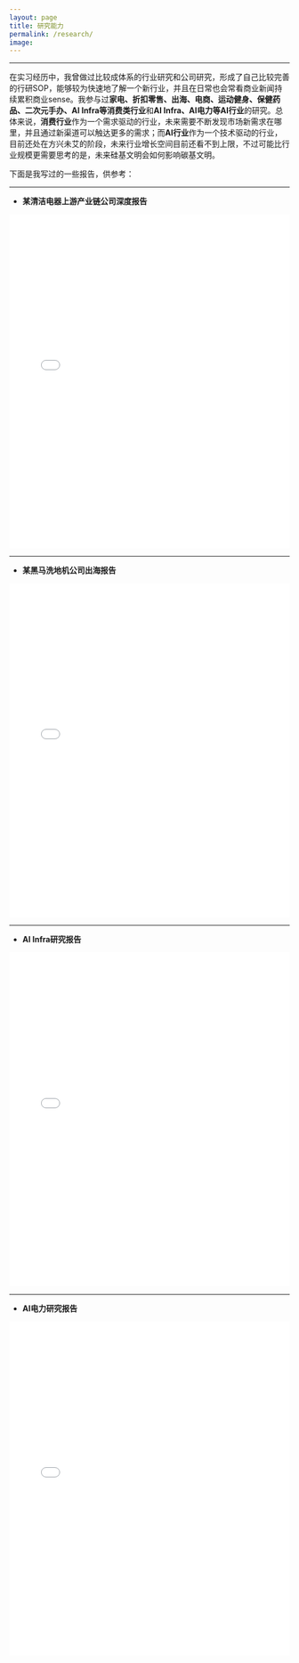 ```yaml
---
layout: page
title: 研究能力
permalink: /research/
image: 
---
```


***

在实习经历中，我曾做过比较成体系的行业研究和公司研究，形成了自己比较完善的行研SOP，能够较为快速地了解一个新行业，并且在日常也会常看商业新闻持续累积商业sense。我参与过<strong>家电、折扣零售、出海、电商、运动健身、保健药品、二次元手办、AI Infra等消费类行业</strong>和<strong>AI Infra、AI电力等AI行业</strong>的研究。总体来说，<strong>消费行业</strong>作为一个需求驱动的行业，未来需要不断发现市场新需求在哪里，并且通过新渠道可以触达更多的需求；而<strong>AI行业</strong>作为一个技术驱动的行业，目前还处在方兴未艾的阶段，未来行业增长空间目前还看不到上限，不过可能比行业规模更需要思考的是，未来硅基文明会如何影响碳基文明。

下面是我写过的一些报告，供参考：

---

* <strong>某清洁电器上游产业链公司深度报告</strong>


<body>
    <!-- 展示区域 -->
    <main class="cleaner-report">
        <!-- 预览区域 -->
        <section class="report-preview">
            <iframe src="/assets/春光科技（603657）深度 240129.pdf" width="100%" height="600px" style="border: none;"></iframe>
        </section>
    </main>
</body>

---

* <strong>某黑马洗地机公司出海报告</strong>


<body>
    <!-- 展示区域 -->
    <main class="cleaner-report">
        <!-- 预览区域 -->
        <section class="report-preview">
            <iframe src="/assets/追觅出海梳理231208.pdf" width="100%" height="600px" style="border: none;"></iframe>
        </section>
    </main>
</body>

---

* <strong>AI Infra研究报告</strong>


<body>
    <!-- 展示区域 -->
    <main class="cleaner-report">
        <!-- 预览区域 -->
        <section class="report-preview">
            <iframe src="/assets/AI Infra研究报告.pdf" width="100%" height="600px" style="border: none;"></iframe>
        </section>
    </main>
    <style>
        .pdf-viewer {
            width: 100%;
            height: 100%;
            border: none;
        }
    </style>
</body>

---

* <strong>AI电力研究报告</strong>


<body>
    <!-- 展示区域 -->
    <main class="cleaner-report">
        <!-- 预览区域 -->
        <section class="report-preview">
            <iframe src="/assets/AI电力研究报告.pdf" width="100%" height="600px" style="border: none;"></iframe>
        </section>
    </main>
    <style>
        .pdf-viewer {
            width: 100%;
            height: 100%;
            border: none;
        }
    </style>
</body>